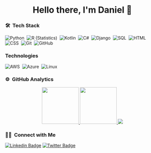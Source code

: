 <p>
  <h1 align="center"><b>Hello there, I'm Daniel 👋</b></h1>
</p>

### 🛠 &nbsp;Tech Stack

![Python](https://img.shields.io/badge/-Python-05122A?style=flat&logo=python)&nbsp;
![R (Statistics)](https://img.shields.io/badge/-R-05122A?style=flat&logo=R&logoColor=276DC3)&nbsp;
![Kotlin](https://img.shields.io/badge/-Kotlin-000?&logo=Kotlin&&logoColor=1572B6)&nbsp;
![C#](https://img.shields.io/badge/-C%20Sharp-000?&logo=C#&&logoColor=1572B6)&nbsp;
![Django](https://img.shields.io/badge/-Django-05122A?style=flat&logo=django&logoColor=092E20)&nbsp;
![SQL](https://img.shields.io/badge/-SQL-000?&logo=MySQL&logoColor=4479A1)&nbsp;
![HTML](https://img.shields.io/badge/-HTML-05122A?style=flat&logo=HTML5)&nbsp;
![CSS](https://img.shields.io/badge/-CSS-05122A?style=flat&logo=CSS3&logoColor=1572B6)&nbsp;
![Git](https://img.shields.io/badge/-Git-05122A?style=flat&logo=git)&nbsp;
![GitHub](https://img.shields.io/badge/-GitHub-05122A?style=flat&logo=github)&nbsp;

### Technologies

![AWS](https://img.shields.io/badge/-AWS-000?&logo=Amazon-AWS&logoColor=FF9900)&nbsp;
![Azure](https://img.shields.io/badge/-Azure-000?&logo=Microsoft-Azure&logoColor=4479A1)&nbsp;
![Linux](https://img.shields.io/badge/-Linux-000?&logo=Linux&logoColor=FCC624)&nbsp;

### ⚙️ &nbsp;GitHub Analytics

<p align="center">
<a href="https://www.twitter.com/danieldowombo">
  <img height="120px" src="https://github-readme-stats.vercel.app/api?username=danielkauffmann&hide_title=true&hide_border=true&show_icons=true&include_all_commits=true&count_private=true&line_height=21&text_color=000&icon_color=000&bg_color=0,ea6161,ffc64d,fffc4d,52fa5a&theme=graywhite" />
  <img height="120px" src="https://github-readme-stats.vercel.app/api/top-langs/?username=danielkauffmann&hide=html&hide_title=true&hide_border=true&layout=compact&langs_count=7&exclude_repo=comp426,Redventures-Movie-Quotes&text_color=000&icon_color=fff&bg_color=0,52fa5a,4dfcff,c64dff&theme=graywhite" />
  <a href="https://wakatime.com"><img src="https://wakatime.com/share/@danielkauffmann/7aeb7ff1-76fe-4151-a32e-2210e7594ce2.png" /></a>
  </a>
<p/>

### 🤝🏻 &nbsp;Connect with Me

<p align="center">
  
   [![Linkedin Badge](https://img.shields.io/badge/-danielkauffmann-blue?style=flat-square&logo=Linkedin&logoColor=white&link=https://www.linkedin.com/in/danielkauffmann/)](https://www.linkedin.com/in/danielkauffmann/)
   [![Twitter Badge](https://img.shields.io/badge/-@danieldowombo-1ca0f1?style=flat-square&labelColor=1ca0f1&logo=twitter&logoColor=white&link=https://twitter.com/danieldowombo)](https://twitter.com/danieldowombo)
   
</p>
